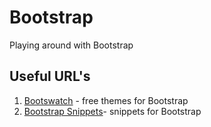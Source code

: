 # Bootstrap
Playing around with Bootstrap

## Useful URL's
1. [Bootswatch](http://bootswatch.com/) - free themes for Bootstrap
2. [Bootstrap Snippets](https://visualstudiogallery.msdn.microsoft.com/e82e7862-f731-4183-a27a-3a44b261bfe5)- snippets for Bootstrap
